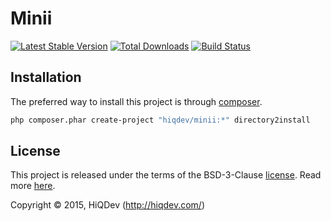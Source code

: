 Minii
=====

[![Latest Stable Version](https://poser.pugx.org/hiqdev/minii/v/stable)](//packagist.org/packages/hiqdev/minii)
[![Total Downloads](https://poser.pugx.org/hiqdev/minii/downloads)](//packagist.org/packages/hiqdev/minii)
[![Build Status](https://img.shields.io/travis/hiqdev/minii.svg)](http://travis-ci.org/hiqdev/minii)

## Installation

The preferred way to install this project is through [composer](http://getcomposer.org/download/).

```sh
php composer.phar create-project "hiqdev/minii:*" directory2install
```

## License

This project is released under the terms of the BSD-3-Clause [license](LICENSE).
Read more [here](http://choosealicense.com/licenses/bsd-3-clause).

Copyright © 2015, HiQDev (http://hiqdev.com/)
